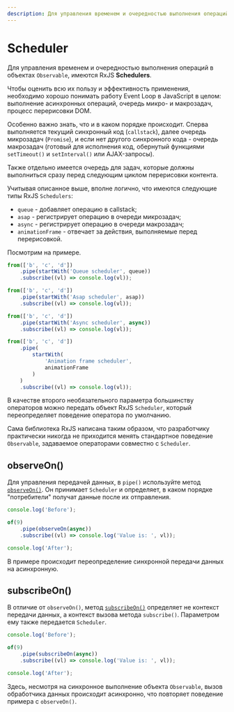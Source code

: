```yaml
---
description: Для управления временем и очередностью выполнения операций в объектах Observable, имеются RxJS Schedulers
---
```


# Scheduler

Для управления временем и очередностью выполнения операций в объектах `Observable`, имеются RxJS **Schedulers**.

Чтобы оценить всю их пользу и эффективность применения, необходимо хорошо понимать работу Event Loop в JavaScript в целом: выполнение асинхронных операций, очередь микро- и макрозадач, процесс перерисовки DOM.

Особенно важно знать, что и в каком порядке происходит. Сперва выполняется текущий синхронный код (`callstack`), далее очередь микрозадач (`Promise`), и если нет другого синхронного кода - очередь макрозадач (готовый для исполнения код, обернутый функциями `setTimeout()` и `setInterval()` или AJAX-запросы).

Также отдельно имеется очередь для задач, которые должны выполниться сразу перед следующим циклом перерисовки контента.

Учитывая описанное выше, вполне логично, что имеются следующие типы RxJS `Schedulers`:

-   `queue` - добавляет операцию в callstack;
-   `asap` - регистрирует операцию в очереди микрозадач;
-   `async` - регистрирует операцию в очереди макрозадач;
-   `animationFrame` - отвечает за действия, выполняемые перед перерисовкой.

Посмотрим на примере.

```ts
from(['b', 'c', 'd'])
    .pipe(startWith('Queue scheduler', queue))
    .subscribe((vl) => console.log(vl));

from(['b', 'c', 'd'])
    .pipe(startWith('Asap scheduler', asap))
    .subscribe((vl) => console.log(vl));

from(['b', 'c', 'd'])
    .pipe(startWith('Async scheduler', async))
    .subscribe((vl) => console.log(vl));

from(['b', 'c', 'd'])
    .pipe(
        startWith(
            'Animation frame scheduler',
            animationFrame
        )
    )
    .subscribe((vl) => console.log(vl));
```

В качестве второго необязательного параметра большинству операторов можно передать объект RxJS `Scheduler`, который переопределяет поведение оператора по умолчанию.

Сама библиотека RxJS написана таким образом, что разработчику практически никогда не приходится менять стандартное поведение `Observable`, задаваемое операторами совместно с `Scheduler`.

## observeOn()

Для управления передачей данных, в `pipe()` используйте метод [`observeOn()`](https://rxjs.dev/api/operators/observeOn). Он принимает `Scheduler` и определяет, в каком порядке "потребители" получат данные после их отправления.

```ts
console.log('Before');

of(9)
    .pipe(observeOn(async))
    .subscribe((vl) => console.log('Value is: ', vl));

console.log('After');
```

В примере происходит переопределение синхронной передачи данных на асинхронную.

## subscribeOn()

В отличие от `observeOn()`, метод [`subscribeOn()`](https://rxjs.dev/api/operators/subscribeOn) определяет не контекст передачи данных, а контекст вызова метода `subscribe()`. Параметром ему также передается `Scheduler`.

```ts
console.log('Before');

of(9)
    .pipe(subscribeOn(async))
    .subscribe((vl) => console.log('Value is: ', vl));

console.log('After');
```

Здесь, несмотря на синхронное выполнение объекта `Observable`, вызов обработчика данных происходит асинхронно, что повторяет поведение примера с `observeOn()`.
